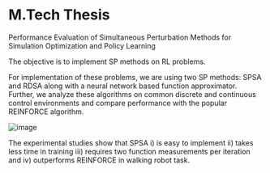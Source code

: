 # M.Tech Thesis
Performance Evaluation of Simultaneous Perturbation Methods for Simulation Optimization and Policy Learning

The objective is to implement SP methods on RL problems. 

For implementation of these problems, we are using two SP methods: SPSA and RDSA along with a neural network based function approximator. Further, we analyze these algorithms on common discrete and continuous control environments and compare performance with the popular REINFORCE algorithm. 

![image](https://github.com/monika58/Mtech-Thesis-Project/blob/master/RL%20problems.png|width=200)



The experimental studies show that SPSA i) is easy to implement ii) takes less time in training iii) requires two function measurements per iteration and iv) outperforms REINFORCE in walking robot task.
